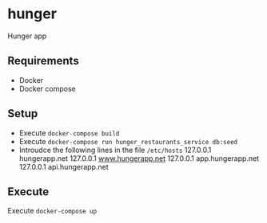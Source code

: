 # hunger
Hunger app

## Requirements
* Docker
* Docker compose 

## Setup
* Execute `docker-compose build`
* Execute `docker-compose run hunger_restaurants_service db:seed`
* Introudce the following lines in the file `/etc/hosts`
  127.0.0.1  hungerapp.net
  127.0.0.1  www.hungerapp.net
  127.0.0.1  app.hungerapp.net
  127.0.0.1  api.hungerapp.net

## Execute
Execute `docker-compose up`
